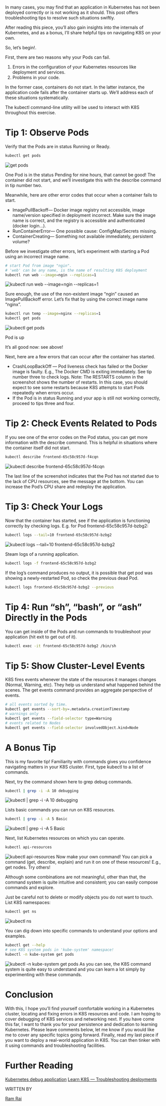 In many cases, you may find that an application in Kubernetes has not been deployed correctly or is not working as it should. This post offers troubleshooting tips to resolve such situations swiftly.


After reading this piece, you’ll also gain insights into the internals of Kubernetes, and as a bonus, I’ll share helpful tips on navigating K8S on your own.


So, let’s begin!.

First, there are two reasons why your Pods can fail.

1. Errors in the configuration of your Kubernetes resources like deployment and services.
2. Problems in your code.


In the former case, containers do not start. In the latter instance, the application code fails after the container starts up. We’ll address each of these situations systematically.


The kubectl command-line utility will be used to interact with K8S throughout this exercise.


# Tip 1: Observe Pods
Verify that the Pods are in status Running or Ready.
```bash
kubectl get pods
```

![get pods](https://miro.medium.com/max/1976/1*_Tig20dggByhH8idr6bu0A.png)


One Pod is in the status Pending for nine hours, that cannot be good! The container did not start, and we’ll investigate this with the describe command in tip number two.


Meanwhile, here are other error codes that occur when a container fails to start.


* ImagePullBackoff— Docker image registry not accessible, image name/version specified in deployment incorrect. Make sure the image name is correct, and the registry is accessible and authenticated (docker login…).
* RunContainerError— One possible cause: ConfigMap/Secrets missing.
* ContainerCreating— Something not available immediately, persistent volume?


Before we investigate other errors, let’s experiment with starting a Pod using an incorrect image name.
```bash
# start Pod from image "ngin". 
# 'web' can be any name, is the name of resulting K8S deployment
kubectl run web --image=ngin --replicas=1
```
![kubectl run web --image=ngin --replicas=1](https://miro.medium.com/max/2256/1*GMjCfJc9XNgWVo5V9kM4yg.png)


Sure enough, the use of the non-existent image “ngin” caused an ImagePullBackoff error. Let’s fix that by using the correct image name “nginx”.

```bash
kubectl run temp --image=nginx --replicas=1
kubectl get pods
```

![kubectl get pods](https://miro.medium.com/max/2092/1*QtLl_SjCcHFzQ2fc1BRRyg.png)

Pod is up


It’s all good now: see above!


Next, here are a few errors that can occur after the container has started.


* CrashLoopBackOff — Pod liveness check has failed or the Docker image is faulty. E.g., The Docker CMD is exiting immediately. See tip number three to check logs. Note: The RESTARTS column in the screenshot shows the number of restarts. In this case, you should expect to see some restarts because K8S attempts to start Pods repeatedly when errors occur.
* If the Pod is in status Running and your app is still not working correctly, proceed to tips three and four.


# Tip 2: Check Events Related to Pods

If you see one of the error codes on the Pod status, you can get more information with the describe command. This is helpful in situations where the container itself did not start.

```bash
kubectl describe frontend-65c58c957d-f4cqn
```

![kubectl describe frontend-65c58c957d-f4cqn](https://miro.medium.com/max/3776/1*mhjICLD23Lwwbd_lbQ1gsw.png)



The last line of the screenshot indicates that the Pod has not started due to the lack of CPU resources, see the message at the bottom. You can increase the Pod’s CPU share and redeploy the application.


# Tip 3: Check Your Logs

Now that the container has started, see if the application is functioning correctly by checking logs. E.g. for Pod frontend-65c58c957d-bzbg2:

```bash
kubectl logs --tail=10 frontend-65c58c957d-bzbg2
```
![kubectl logs --tail=10 frontend-65c58c957d-bzbg2](https://miro.medium.com/max/3184/1*sUZpBkjGx1uQ3G_4ABWJ6A.png)

Steam logs of a running application.

```bash
kubectl logs -f frontend-65c58c957d-bzbg2
```

If the log’s command produces no output, it is possible that get pod was showing a newly-restarted Pod, so check the previous dead Pod.

```bash
kubectl logs frontend-65c58c957d-bzbg2 --previous
```

# Tip 4: Run “sh”, “bash”, or “ash” Directly in the Pods


You can get inside of the Pods and run commands to troubleshoot your application (hit exit to get out of it).
```bash
kubectl exec -it frontend-65c58c957d-bzbg2 /bin/sh
```

# Tip 5: Show Cluster-Level Events

K8S fires events whenever the state of the resources it manages changes (Normal, Warning, etc). They help us understand what happened behind the scenes. The get events command provides an aggregate perspective of events.
```bash
# all events sorted by time. 
kubectl get events --sort-by=.metadata.creationTimestamp
# warnings only
kubectl get events --field-selector type=Warning
# events related to Nodes 
kubectl get events --field-selector involvedObject.kind=Node
```

# A Bonus Tip
This is my favorite tip! Familiarity with commands gives you confidence navigating matters in your K8S cluster.
First, type kubectl to a list of commands.


Next, try the command shown here to grep debug commands.

```bash
kubectl | grep -i -A 10 debugging
```
![kubectl | grep -i -A 10 debugging](https://miro.medium.com/max/2736/1*jQZVTllyKQqBLweMArXPtg.png)

Lists basic commands you can run on K8S resources.
```bash
kubectl | grep -i -A 5 Basic
```
![kubectl | grep -i -A 5 Basic](https://miro.medium.com/max/3788/1*QLtUfskmsNbu_GJQDYL7qw.png)

Next, list Kubernetes resources on which you can operate.
```bash
kubectl api-resources
```
![kubectl api-resources](https://miro.medium.com/max/3556/1*LD6xJpO1NGL4XB9YF8VwTQ.png)
Now make your own command! You can pick a command (get, describe, explain) and run it on one of these resources! E.g., get nodes. Try others!


Although some combinations are not meaningful, other than that, the command system is quite intuitive and consistent; you can easily compose commands and explore.


Just be careful not to delete or modify objects you do not want to touch.
List K8S namespaces:

```bash
kubectl get ns
```
![kubectl ns](https://miro.medium.com/max/1088/1*RHvkr8zKs4KPWOtLBdY8Pg.png)

You can dig down into specific commands to understand your options and examples.
```bash
kubectl get --help
# see K8S system pods in 'kube-system' namespace!
kubectl -n kube-system get pods
```
![kubectl -n kube-system get pods](https://miro.medium.com/max/1572/1*w119d2Brkv_24NiWvflGzg.png)
As you can see, the K8S command system is quite easy to understand and you can learn a lot simply by experimenting with these commands.


# Conclusion
With this, I hope you’ll find yourself comfortable working in a Kubernetes cluster, locating and fixing errors in K8S resources and code. I am hoping to cover debugging of K8S services and networking next.
If you have come this far, I want to thank you for your persistence and dedication to learning Kubernetes. Please leave comments below, let me know if you would like me to cover any specific topics going forward.
Finally, read my last piece if you want to deploy a real-world application in K8S. You can then tinker with it using commands and troubleshooting facilities.
# Further Reading
[Kubernetes debug application](https://kubernetes.io/docs/tasks/debug-application-cluster/debug-application/)
[Learn K8S — Troubleshooting deployments](https://learnk8s.io/troubleshooting-deployments)

WRITTEN BY

[Ram Rai](https://medium.com/@dancerincloud?source=follow_footer--------------------------follow_footer-)

